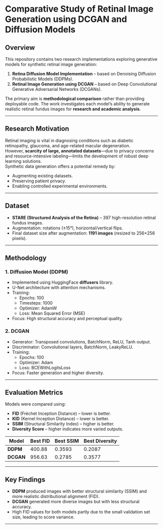 # Comparative Study of Retinal Image Generation using DCGAN and Diffusion Models

## Overview
This repository contains two research implementations exploring generative models for synthetic retinal image generation:
1. **Retina Diffusion Model Implementation** – based on Denoising Diffusion Probabilistic Models (DDPMs).
2. **Retinal Image Generation using DCGAN** – based on Deep Convolutional Generative Adversarial Networks (DCGANs).

The primary aim is **methodological comparison** rather than providing deployable code. The work investigates each model’s ability to generate realistic retinal fundus images for **research and academic analysis**.

---

## Research Motivation
Retinal imaging is vital in diagnosing conditions such as diabetic retinopathy, glaucoma, and age-related macular degeneration.  
However, **scarcity of large, annotated datasets**—due to privacy concerns and resource-intensive labeling—limits the development of robust deep learning solutions.  
Synthetic data generation offers a potential remedy by:
- Augmenting existing datasets.
- Preserving patient privacy.
- Enabling controlled experimental environments.

---

## Dataset
- **STARE (Structured Analysis of the Retina)** – 397 high-resolution retinal fundus images.
- Augmentation: rotations (±15°), horizontal/vertical flips.
- Final dataset size after augmentation: **1191 images** (resized to 256×256 pixels).

---

## Methodology

### 1. Diffusion Model (DDPM)
- Implemented using HuggingFace **diffusers** library.
- U-Net architecture with attention mechanisms.
- Training:
  - Epochs: 100
  - Timesteps: 1000
  - Optimizer: AdamW
  - Loss: Mean Squared Error (MSE)
- Focus: High structural accuracy and perceptual quality.

### 2. DCGAN
- Generator: Transposed convolutions, BatchNorm, ReLU, Tanh output.
- Discriminator: Convolutional layers, BatchNorm, LeakyReLU.
- Training:
  - Epochs: 100
  - Optimizer: Adam
  - Loss: BCEWithLogitsLoss
- Focus: Faster generation and higher diversity.

---

## Evaluation Metrics
Models were compared using:
- **FID** (Fréchet Inception Distance) – lower is better.
- **KID** (Kernel Inception Distance) – lower is better.
- **SSIM** (Structural Similarity Index) – higher is better.
- **Diversity Score** – higher indicates more varied outputs.

| Model       | Best FID | Best SSIM | Best Diversity |
|-------------|----------|-----------|----------------|
| **DDPM**    | 400.88   | 0.3593    | 0.2087         |
| **DCGAN**   | 956.63   | 0.2785    | 0.3577         |

---

## Key Findings
- **DDPM** produced images with better structural similarity (SSIM) and more realistic distributional alignment (FID).
- **DCGAN** generated more diverse images but with less structural accuracy.
- High FID values for both models partly due to the small validation set size, leading to score variance.

---